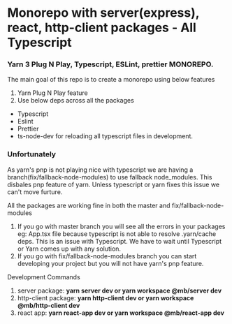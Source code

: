 # Monorepo with server(express), react, http-client packages - All Typescript
### Yarn 3 Plug N Play, Typescript, ESLint, prettier MONOREPO. 

The main goal of this repo is to create a monorepo using below features  
1. Yarn Plug N Play feature
2. Use below deps across all the packages
  - Typescript
  - Eslint
  - Prettier
  - ts-node-dev for reloading all typescript files in development.
  
  
### Unfortunately
As yarn's pnp is not playing nice with typescript we are having a branch(fix/fallback-node-modules) to use fallback node_modules. This disbales pnp feature of yarn. 
Unless typescript or yarn fixes this issue we can't move furture.

All the packages are working fine in both the master and fix/fallback-node-modules
1. If you go with master branch you will see all the errors in your packages eg: App.tsx file because typescript is not able to resolve .yarn/cache deps. 
    This is an issue with Typescript. We have to wait until Typescript or Yarn comes up with any solution.
2. If you go with fix/fallback-node-modules branch you can start developing your project but you will not have yarn's pnp feature. 


Development Commands
1. server package: **yarn server dev or yarn workspace @mb/server dev**
2. http-client package: **yarn http-client dev or yarn workspace @mb/http-client dev**
3. react app: **yarn react-app dev or yarn workspace @mb/react-app dev**




